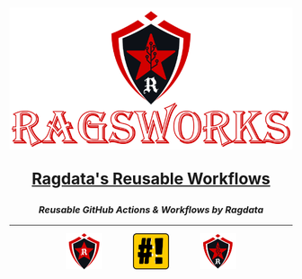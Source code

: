 <h1 align="center">

<img src="https://raw.githubusercontent.com/Ragdata/media/master/project/ragsworks/Social-800x400.png" alt="RagsWorks - Reusable Actions and Workflows" />

[Ragdata's Reusable Workflows](https://github.com/ragworks)

</h1>

<h3 align="center"><em>
Reusable GitHub Actions & Workflows by Ragdata
</em></h3>

<hr />

<div align="center">

<a href="https://github.com/ragdata"><img alt="Ragdata" height="64" src="https://raw.githubusercontent.com/ragdata/media/master/logo/Ragdata-64.svg" /></a>
&nbsp;&nbsp;&nbsp;&nbsp;&nbsp;&nbsp;&nbsp;&nbsp;&nbsp;&nbsp;&nbsp;&nbsp;
<a href="https://github.com/bash-bits"><img alt="Bash-Bits" height="64" src="https://raw.githubusercontent.com/ragdata/media/master/project/bash-bits/logo/BB-Logo-64-Full.svg" /></a>
&nbsp;&nbsp;&nbsp;&nbsp;&nbsp;&nbsp;&nbsp;&nbsp;&nbsp;&nbsp;&nbsp;&nbsp;
<a href="https://github.com/ragsworks"><img alt="RagsWorks" height="64" src="https://raw.githubusercontent.com/ragdata/media/master/project/ragsworks/logo/ragsworks.svg" /></a>

</div>
